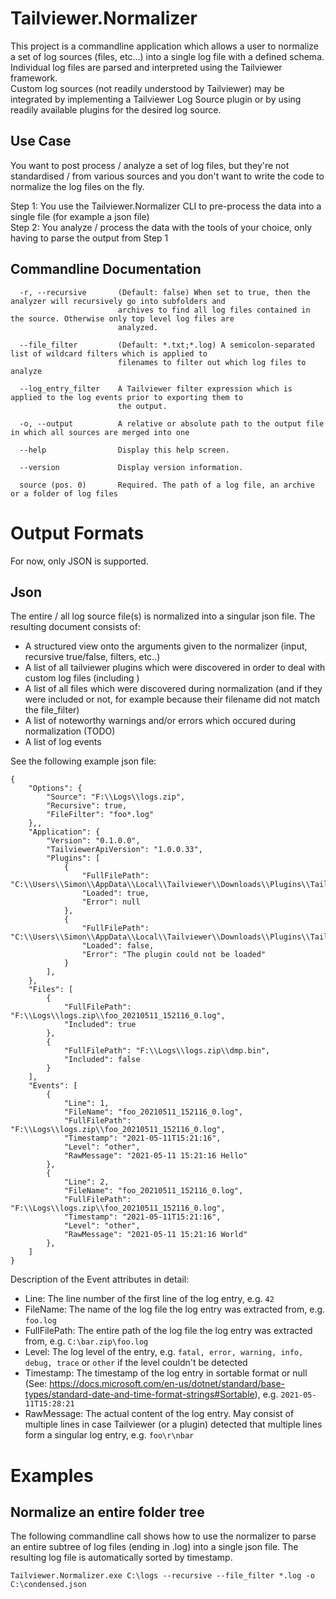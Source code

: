 # Tailviewer.Normalizer

This project is a commandline application which allows a user to normalize a set of log sources (files, etc...) into a single log file with a defined schema.  
Individual log files are parsed and interpreted using the Tailviewer framework.  
Custom log sources (not readily understood by Tailviewer) may be integrated by implementing a Tailviewer Log Source plugin or by using readily available
plugins for the desired log source.

## Use Case

You want to post process / analyze a set of log files, but they're not standardised / from various sources and you don't want to write the code to normalize the log files on the
fly.  
  
Step 1: You use the Tailviewer.Normalizer CLI to pre-process the data into a single file (for example a json file)  
Step 2: You analyze / process the data with the tools of your choice, only having to parse the output from Step 1  

## Commandline Documentation

```
  -r, --recursive       (Default: false) When set to true, then the analyzer will recursively go into subfolders and
                        archives to find all log files contained in the source. Otherwise only top level log files are
                        analyzed.

  --file_filter         (Default: *.txt;*.log) A semicolon-separated list of wildcard filters which is applied to
                        filenames to filter out which log files to analyze

  --log_entry_filter    A Tailviewer filter expression which is applied to the log events prior to exporting them to
                        the output.

  -o, --output          A relative or absolute path to the output file in which all sources are merged into one

  --help                Display this help screen.

  --version             Display version information.

  source (pos. 0)       Required. The path of a log file, an archive or a folder of log files
```

# Output Formats

For now, only JSON is supported.

## Json

The entire / all log source file(s) is normalized into a singular json file. The resulting document consists of:

- A structured view onto the arguments given to the normalizer (input, recursive true/false, filters, etc..)
- A list of all tailviewer plugins which were discovered in order to deal with custom log files (including )
- A list of all files which were discovered during normalization (and if they were included or not, for example because their filename did not match the file_filter)
- A list of noteworthy warnings and/or errors which occured during normalization (TODO)
- A list of log events

See the following example json file:

```
{
    "Options": {
        "Source": "F:\\Logs\\logs.zip",
        "Recursive": true,
        "FileFilter": "foo*.log"
    },,
    "Application": {
        "Version": "0.1.0.0",
        "TailviewerApiVersion": "1.0.0.33",
        "Plugins": [
            {
                "FullFilePath": "C:\\Users\\Simon\\AppData\\Local\\Tailviewer\\Downloads\\Plugins\\Tailviewer.MSBuild.0.0.0.tvp",
                "Loaded": true,
                "Error": null
            },
            {
                "FullFilePath": "C:\\Users\\Simon\\AppData\\Local\\Tailviewer\\Downloads\\Plugins\\Tailviewer.Analysis.Count.0.7.tvp",
                "Loaded": false,
                "Error": "The plugin could not be loaded"
            }
        ],
    },
    "Files": [
        {
            "FullFilePath": "F:\\Logs\\logs.zip\\foo_20210511_152116_0.log",
            "Included": true
        },
        {
            "FullFilePath": "F:\\Logs\\logs.zip\\dmp.bin",
            "Included": false
        }
    ],
    "Events": [
        {
            "Line": 1,
            "FileName": "foo_20210511_152116_0.log",
            "FullFilePath": "F:\\Logs\\logs.zip\\foo_20210511_152116_0.log",
            "Timestamp": "2021-05-11T15:21:16",
            "Level": "other",
            "RawMessage": "2021-05-11 15:21:16 Hello"
        },
        {
            "Line": 2,
            "FileName": "foo_20210511_152116_0.log",
            "FullFilePath": "F:\\Logs\\logs.zip\\foo_20210511_152116_0.log",
            "Timestamp": "2021-05-11T15:21:16",
            "Level": "other",
            "RawMessage": "2021-05-11 15:21:16 World"
        },
    ]
}
```

Description of the Event attributes in detail:

- Line: The line number of the first line of the log entry, e.g. `42`
- FileName: The name of the log file the log entry was extracted from, e.g. `foo.log`
- FullFilePath: The entire path of the log file the log entry was extracted from, e.g. `C:\bar.zip\foo.log`
- Level: The log level of the entry, e.g. `fatal, error, warning, info, debug, trace` or `other` if the level couldn't be detected
- Timestamp: The timestamp of the log entry in sortable format or null (See: https://docs.microsoft.com/en-us/dotnet/standard/base-types/standard-date-and-time-format-strings#Sortable), e.g. `2021-05-11T15:28:21`
- RawMessage: The actual content of the log entry. May consist of multiple lines in case Tailviewer (or a plugin) detected that multiple lines form a singular log entry, e.g. `foo\r\nbar`

# Examples

## Normalize an entire folder tree

The following commandline call shows how to use the normalizer to parse an entire subtree of log files (ending in .log) into a single json file.
The resulting log file is automatically sorted by timestamp.

```
Tailviewer.Normalizer.exe C:\logs --recursive --file_filter *.log -o C:\condensed.json
```

